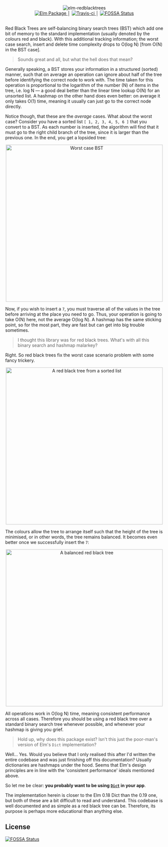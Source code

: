 <center><img src="logo/logo.png" alt="elm-redblacktrees"></center>

<div align="center">
    <a href="https://package.elm-lang.org/packages/Libbum/elm-redblacktrees/latest/">
        <img src="https://img.shields.io/elm-package/v/Libbum/elm-redblacktrees.svg" alt="Elm Package" />
    </a>
    │
    <a href="https://travis-ci.org/Libbum/elm-redblacktrees">
        <img src="https://travis-ci.org/Libbum/elm-redblacktrees.svg?branch=master" alt="Travis-ci" />
    </a>
    │
    <a href="https://app.fossa.io/projects/git%2Bgithub.com%2FLibbum%2Felm-redblacktrees?ref=badge_shield">
        <img src="https://app.fossa.io/api/projects/git%2Bgithub.com%2FLibbum%2Felm-redblacktrees.svg?type=shield" alt="FOSSA Status" />
    </a>
</div>
<br />

Red Black Trees are self-balancing binary search trees (BST) which add one bit of memory to the standard implementation (usually denoted by the colours red and black).
With this additional tracking information; the worst case search, insert and delete time complexity drops to O(log N) [from O(N) in the BST case].

> Sounds great and all, but what the hell does that mean?

Generally speaking, a BST stores your information in a structured (sorted) manner, such that on average an operation can ignore about half of the tree before identifying the correct node to work with.
The time taken for this operation is proportional to the logarithm of the number (N) of items in the tree, i.e. log N &mdash; a good deal better than the linear time lookup O(N) for an unsorted list.
A hashmap on the other hand does even better: on average it only takes O(1) time, meaning it usually can just go to the correct node directly.

Notice though, that these are the *average* cases.
What about the worst case?
Consider you have a sorted list `[ 1, 2, 3, 4, 5, 6 ]` that you convert to a BST.
As each number is inserted, the algorithm will find that it must go to the right child branch of the tree, since it is larger than the previous one.
In the end, you get a lopsided tree:

<center><img src="images/sortedbst.png" alt="Worst case BST" width=500px></center>

Now, if you wish to insert a `7`, you must traverse all of the values in the tree before arriving at the place you need to go.
Thus, your operation is going to take O(N) here, not the average O(log N).
A hashmap has the same sticking point, so for the most part, they are fast but can get into big trouble sometimes.

> I thought this library was for red black trees. What's with all this binary search and hashmap malarkey?

Right. So red black trees fix the worst case scenario problem with some fancy trickery.

<center><img src="images/redblack1to6.png" alt="A red black tree from a sorted list" width=500px></center>

The colours allow the tree to arrange itself such that the height of the tree is minimised, or in other words, the tree remains balanced.
It becomes even better once we successfully insert the `7`:

<center><img src="images/redblack1to7.png" alt="A balanced red black tree" width=500px></center>

All operations work in O(log N) time, meaning consistent performance across all cases.
Therefore you should be using a red black tree over a standard binary search tree whenever possible, and whenever your hashmap is giving you grief.

> Hold up, why does this package exist? Isn't this just the poor-man's version of Elm's `Dict` implementation?

Well&hellip; Yes. Would you believe that I only realised this after I'd written the entire codebase and was just finishing off this documentation?
Usually dictionaries are hashmaps under the hood.
Seems that Elm's design principles are in line with the 'consistent performance' ideals mentioned above.

So let me be clear: **you probably want to be using [`Dict`](https://package.elm-lang.org/packages/elm/core/latest/Dict) in your app**.

The implementation herein is closer to the Elm 0.18 Dict than the 0.19 one, but both of these are a bit difficult to read and understand.
This codebase is well documented and as simple as a red black tree can be.
Therefore, its purpose is perhaps more educational than anything else.

## License
[![FOSSA Status](https://app.fossa.io/api/projects/git%2Bgithub.com%2FLibbum%2Felm-redblacktrees.svg?type=large)](https://app.fossa.io/projects/git%2Bgithub.com%2FLibbum%2Felm-redblacktrees?ref=badge_large)
